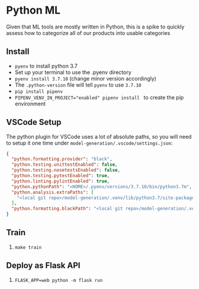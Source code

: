 Python ML
===

Given that ML tools are mostly written in Python, this is a spike to quickly assess how to categorize all of our products into usable categories

Install
---
* `pyenv` to install python 3.7
* Set up your terminal to use the .pyenv directory 
* `pyenv install 3.7.10` (change minor version accordingly)
* The `.python-version` file will tell `pyenv` to use `3.7.10`
* `pip install pipenv`
* `PIPENV_VENV_IN_PROJECT="enabled" pipenv install ` to create the pip environment


VSCode Setup
---

The python plugin for VSCode uses a lot of absolute paths, so you will need to setup it one time under `model-generation/.vscode/settings.json`:

```json
{
  "python.formatting.provider": "black",
  "python.testing.unittestEnabled": false,
  "python.testing.nosetestsEnabled": false,
  "python.testing.pytestEnabled": true,
  "python.linting.pylintEnabled": true,
  "python.pythonPath": "<HOME>/.pyenv/versions/3.7.10/bin/python3.7m",
  "python.analysis.extraPaths": [
    "<local git repo>/model-generation/.venv/lib/python3.7/site-packages"
  ],
  "python.formatting.blackPath": "<local git repo>/model-generation/.venv/bin/black",
}

```

Train
---
1. `make train`

Deploy as Flask API
---
1. `FLASK_APP=web python -m flask run`
